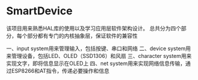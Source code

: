 # SmartDevice
该项目用来熟悉HAL库的使用以及学习应用层软件架构设计。
总共分为四个部分，每个部分都有专门的内核抽象层，保证软件的兼容性

一、input system用来管理输入，包括按键、串口和网络
二、device system用来管理设备，包括LED、OLED（SSD1306）和风扇
三、character system用来实现文字，即将信息显示在OLED上
四、net system用来实现网络信息传输，通过ESP8266和AT指令，传递必要操作和信息

